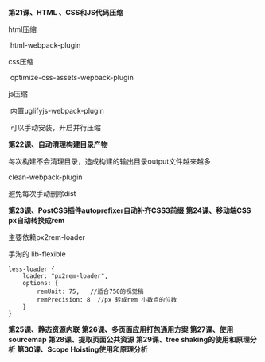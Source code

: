 **第21课、HTML 、CSS和JS代码压缩**

html压缩

​	html-webpack-plugin	

css压缩

​	optimize-css-assets-wepback-plugin

js压缩

​	内置uglifyjs-webpack-plugin

​	可以手动安装，开启并行压缩



**第22课、自动清理构建目录产物**

每次构建不会清理目录，造成构建的输出目录output文件越来越多

clean-webpack-plugin

避免每次手动删除dist



**第23课、PostCSS插件autoprefixer自动补齐CSS3前缀**
**第24课、移动端CSS px自动转换成rem**

主要依赖px2rem-loader

手淘的 lib-flexible

```
less-loader {
	loader: "px2rem-loader",
	options: {
		remUnit: 75,   //适合750的视觉稿
		remPrecision: 8  //px 转成rem 小数点的位数
	}
}
```



**第25课、静态资源内联**
**第26课、多页面应用打包通用方案**
**第27课、使用sourcemap**
**第28课、提取页面公共资源**
**第29课、tree shaking的使用和原理分析**
**第30课、Scope Hoisting使用和原理分析**


